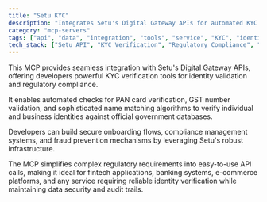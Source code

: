 ```yaml
---
title: "Setu KYC"
description: "Integrates Setu's Digital Gateway APIs for automated KYC verification including PAN, GST, and name matching to ensure regulatory compliance."
category: "mcp-servers"
tags: ["api", "data", "integration", "tools", "service", "KYC", "identity verification", "fintech"]
tech_stack: ["Setu API", "KYC Verification", "Regulatory Compliance", "Identity Management", "Fintech", "Automated Checks", "Data Security"]
---
```


This MCP provides seamless integration with Setu's Digital Gateway APIs, offering developers powerful KYC verification tools for identity validation and regulatory compliance. 

It enables automated checks for PAN card verification, GST number validation, and sophisticated name matching algorithms to verify individual and business identities against official government databases.

Developers can build secure onboarding flows, compliance management systems, and fraud prevention mechanisms by leveraging Setu's robust infrastructure. 

The MCP simplifies complex regulatory requirements into easy-to-use API calls, making it ideal for fintech applications, banking systems, e-commerce platforms, and any service requiring reliable identity verification while maintaining data security and audit trails.